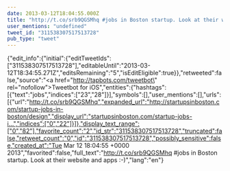 ```yaml
---
date: 2013-03-12T18:04:55.000Z
title: "http://t.co/srb9QGSMhq #jobs in Boston startup. Look at their website and apps :-)″"
user_mentions: "undefined"
tweet_id: "311538307517513728"
pub_type: "tweet"
---
```

{"edit_info":{"initial":{"editTweetIds":["311538307517513728"],"editableUntil":"2013-03-12T18:34:55.271Z","editsRemaining":"5","isEditEligible":true}},"retweeted":false,"source":"<a href=\"http://tapbots.com/tweetbot\" rel=\"nofollow\">Tweetbot for iOS</a>","entities":{"hashtags":[{"text":"jobs","indices":["23","28"]}],"symbols":[],"user_mentions":[],"urls":[{"url":"http://t.co/srb9QGSMhq","expanded_url":"http://startupsinboston.com/startup-jobs-in-boston/design","display_url":"startupsinboston.com/startup-jobs-i…","indices":["0","22"]}]},"display_text_range":["0","82"],"favorite_count":"2","id_str":"311538307517513728","truncated":false,"retweet_count":"0","id":"311538307517513728","possibly_sensitive":false,"created_at":"Tue Mar 12 18:04:55 +0000 2013","favorited":false,"full_text":"http://t.co/srb9QGSMhq #jobs in Boston startup. Look at their website and apps :-)","lang":"en"}

